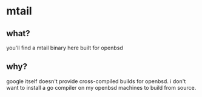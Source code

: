 # mtail

## what?
you'll find a mtail binary here built for openbsd

## why?
google itself doesn't provide cross-compiled builds for openbsd. i don't want to install a go compiler on my openbsd machines to build from source. 
